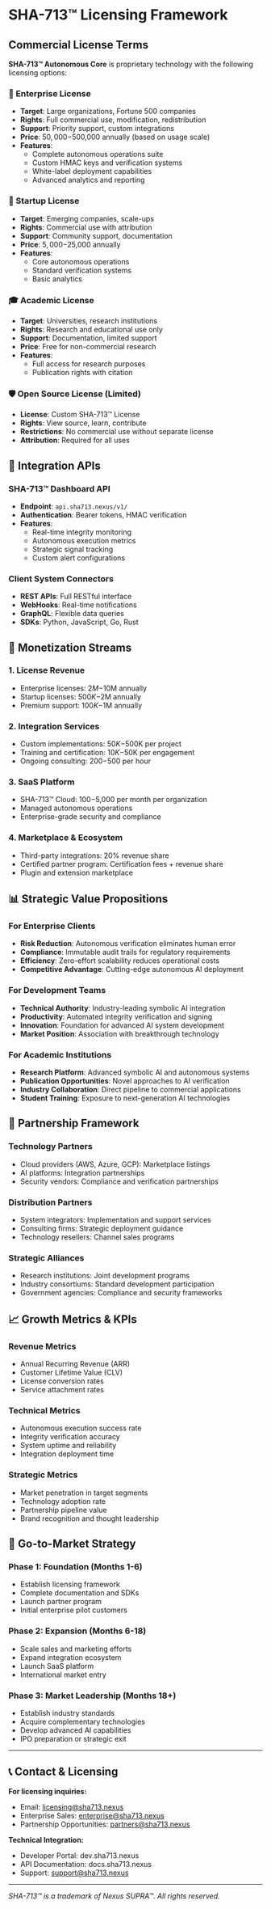 # SHA-713™ Licensing Framework

## Commercial License Terms

**SHA-713™ Autonomous Core** is proprietary technology with the following licensing options:

### 🏢 Enterprise License
- **Target**: Large organizations, Fortune 500 companies
- **Rights**: Full commercial use, modification, redistribution
- **Support**: Priority support, custom integrations
- **Price**: $50,000-$500,000 annually (based on usage scale)
- **Features**: 
  - Complete autonomous operations suite
  - Custom HMAC keys and verification systems
  - White-label deployment capabilities
  - Advanced analytics and reporting

### 🚀 Startup License  
- **Target**: Emerging companies, scale-ups
- **Rights**: Commercial use with attribution
- **Support**: Community support, documentation
- **Price**: $5,000-$25,000 annually
- **Features**:
  - Core autonomous operations
  - Standard verification systems
  - Basic analytics

### 🎓 Academic License
- **Target**: Universities, research institutions
- **Rights**: Research and educational use only
- **Support**: Documentation, limited support
- **Price**: Free for non-commercial research
- **Features**:
  - Full access for research purposes
  - Publication rights with citation

### 🛡️ Open Source License (Limited)
- **License**: Custom SHA-713™ License
- **Rights**: View source, learn, contribute
- **Restrictions**: No commercial use without separate license
- **Attribution**: Required for all uses

## 💼 Integration APIs

### SHA-713™ Dashboard API
- **Endpoint**: `api.sha713.nexus/v1/`
- **Authentication**: Bearer tokens, HMAC verification
- **Features**:
  - Real-time integrity monitoring
  - Autonomous execution metrics
  - Strategic signal tracking
  - Custom alert configurations

### Client System Connectors
- **REST APIs**: Full RESTful interface
- **WebHooks**: Real-time notifications
- **GraphQL**: Flexible data queries
- **SDKs**: Python, JavaScript, Go, Rust

## 🎯 Monetization Streams

### 1. License Revenue
- Enterprise licenses: $2M-$10M annually
- Startup licenses: $500K-$2M annually  
- Premium support: $100K-$1M annually

### 2. Integration Services
- Custom implementations: $50K-$500K per project
- Training and certification: $10K-$50K per engagement
- Ongoing consulting: $200-$500 per hour

### 3. SaaS Platform
- SHA-713™ Cloud: $100-$5,000 per month per organization
- Managed autonomous operations
- Enterprise-grade security and compliance

### 4. Marketplace & Ecosystem
- Third-party integrations: 20% revenue share
- Certified partner program: Certification fees + revenue share
- Plugin and extension marketplace

## 📊 Strategic Value Propositions

### For Enterprise Clients
- **Risk Reduction**: Autonomous verification eliminates human error
- **Compliance**: Immutable audit trails for regulatory requirements
- **Efficiency**: Zero-effort scalability reduces operational costs
- **Competitive Advantage**: Cutting-edge autonomous AI deployment

### For Development Teams  
- **Technical Authority**: Industry-leading symbolic AI integration
- **Productivity**: Automated integrity verification and signing
- **Innovation**: Foundation for advanced AI system development
- **Market Position**: Association with breakthrough technology

### For Academic Institutions
- **Research Platform**: Advanced symbolic AI and autonomous systems
- **Publication Opportunities**: Novel approaches to AI verification
- **Industry Collaboration**: Direct pipeline to commercial applications
- **Student Training**: Exposure to next-generation AI technologies

## 🔗 Partnership Framework

### Technology Partners
- Cloud providers (AWS, Azure, GCP): Marketplace listings
- AI platforms: Integration partnerships
- Security vendors: Compliance and verification partnerships

### Distribution Partners
- System integrators: Implementation and support services
- Consulting firms: Strategic deployment guidance
- Technology resellers: Channel sales programs

### Strategic Alliances
- Research institutions: Joint development programs
- Industry consortiums: Standard development participation
- Government agencies: Compliance and security frameworks

## 📈 Growth Metrics & KPIs

### Revenue Metrics
- Annual Recurring Revenue (ARR)
- Customer Lifetime Value (CLV)
- License conversion rates
- Service attachment rates

### Technical Metrics
- Autonomous execution success rate
- Integrity verification accuracy
- System uptime and reliability
- Integration deployment time

### Strategic Metrics
- Market penetration in target segments
- Technology adoption rate
- Partnership pipeline value
- Brand recognition and thought leadership

## 🚀 Go-to-Market Strategy

### Phase 1: Foundation (Months 1-6)
- Establish licensing framework
- Complete documentation and SDKs
- Launch partner program
- Initial enterprise pilot customers

### Phase 2: Expansion (Months 6-18)
- Scale sales and marketing efforts
- Expand integration ecosystem
- Launch SaaS platform
- International market entry

### Phase 3: Market Leadership (Months 18+)
- Establish industry standards
- Acquire complementary technologies
- Develop advanced AI capabilities
- IPO preparation or strategic exit

---

## 📞 Contact & Licensing

**For licensing inquiries:**
- Email: licensing@sha713.nexus
- Enterprise Sales: enterprise@sha713.nexus
- Partnership Opportunities: partners@sha713.nexus

**Technical Integration:**
- Developer Portal: dev.sha713.nexus
- API Documentation: docs.sha713.nexus
- Support: support@sha713.nexus

---

*SHA-713™ is a trademark of Nexus SUPRA™. All rights reserved.*